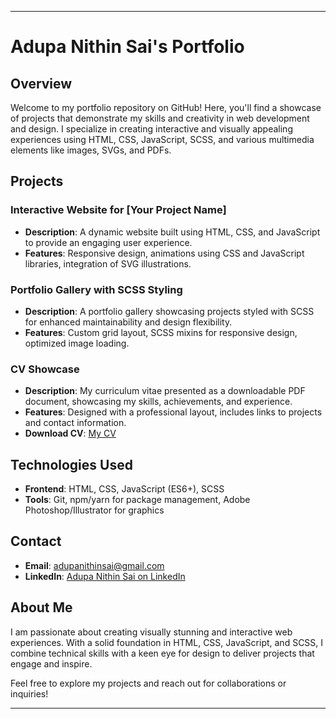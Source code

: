 
---

# Adupa Nithin Sai's Portfolio

## Overview
Welcome to my portfolio repository on GitHub! Here, you'll find a showcase of projects that demonstrate my skills and creativity in web development and design. I specialize in creating interactive and visually appealing experiences using HTML, CSS, JavaScript, SCSS, and various multimedia elements like images, SVGs, and PDFs.

## Projects

### Interactive Website for [Your Project Name]
- **Description**: A dynamic website built using HTML, CSS, and JavaScript to provide an engaging user experience.
- **Features**: Responsive design, animations using CSS and JavaScript libraries, integration of SVG illustrations.

### Portfolio Gallery with SCSS Styling
- **Description**: A portfolio gallery showcasing projects styled with SCSS for enhanced maintainability and design flexibility.
- **Features**: Custom grid layout, SCSS mixins for responsive design, optimized image loading.

### CV Showcase
- **Description**: My curriculum vitae presented as a downloadable PDF document, showcasing my skills, achievements, and experience.
- **Features**: Designed with a professional layout, includes links to projects and contact information.
- **Download CV**: [My CV](https://github.com/saiadupa/saiadupa.github.io/blob/master/images/ADUPA-NITHIN-SAI.pdf)

## Technologies Used
- **Frontend**: HTML, CSS, JavaScript (ES6+), SCSS
- **Tools**: Git, npm/yarn for package management, Adobe Photoshop/Illustrator for graphics

## Contact
- **Email**: [adupanithinsai@gmail.com](mailto:adupanithinsai@gmail.com)
- **LinkedIn**: [Adupa Nithin Sai on LinkedIn](https://www.linkedin.com/in/nithin-sai-adupa-37b543213)

## About Me
I am passionate about creating visually stunning and interactive web experiences. With a solid foundation in HTML, CSS, JavaScript, and SCSS, I combine technical skills with a keen eye for design to deliver projects that engage and inspire.

Feel free to explore my projects and reach out for collaborations or inquiries!

---
